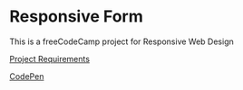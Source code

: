 # Responsive Form
This is a freeCodeCamp project for Responsive Web Design

[Project Requirements](https://www.freecodecamp.org/learn/responsive-web-design/responsive-web-design-projects/build-a-survey-form)

[CodePen](https://codepen.io/guillene/pen/PobvXyd)